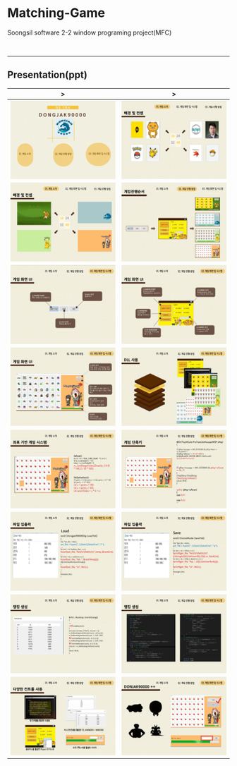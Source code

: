 # Matching-Game

Soongsil software 2-2 window programing project(MFC)

&nbsp;

---

## Presentation(ppt)

|              >              |              >              |
| :-------------------------: | :-------------------------: |
|  ![Slide1](./upload/2.JPG)  |  ![Slide2](./upload/3.JPG)  |
|  ![Slide3](./upload/4.JPG)  |  ![Slide4](./upload/5.JPG)  |
|  ![Slide5](./upload/6.JPG)  |  ![Slide6](./upload/7.JPG)  |
|  ![Slide7](./upload/8.JPG)  |  ![Slide8](./upload/9.JPG)  |
| ![Slide9](./upload/10.JPG)  | ![Slide10](./upload/11.JPG) |
| ![Slide11](./upload/12.JPG) | ![Slide12](./upload/13.JPG) |
| ![Slide13](./upload/14.JPG) | ![Slide14](./upload/15.JPG) |
| ![Slide15](./upload/16.JPG) | ![Slide16](./upload/17.JPG) |
